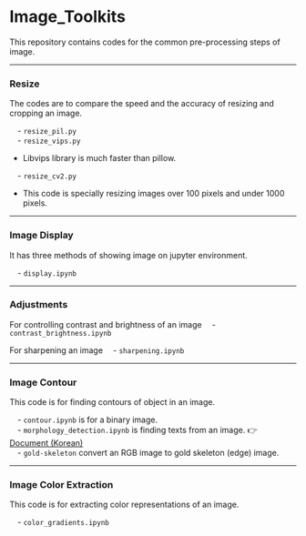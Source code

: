 # Image_Toolkits
This repository contains codes for the common pre-processing steps of image.

***

### Resize
The codes are to compare the speed and the accuracy of resizing and cropping an image.

&emsp;- `resize_pil.py`<br>
&emsp;- `resize_vips.py`<br>
 - Libvips library is much faster than pillow.
 
&emsp;- `resize_cv2.py`
 - This code is specially resizing images over 100 pixels and under 1000 pixels.

***

### Image Display
It has three methods of showing image on jupyter environment.

&emsp;- `display.ipynb`<br>

***

### Adjustments

For controlling contrast and brightness of an image
&emsp;- `contrast_brightness.ipynb`<br>

For sharpening an image
&emsp;- `sharpening.ipynb`<br>



***


### Image Contour
This code is for finding contours of object in an image.

&emsp;- `contour.ipynb` is for a binary image.<br>
&emsp;- `morphology_detection.ipynb` is finding texts from an image. :point_right: [Document (Korean)](https://docs.google.com/document/d/17_5oZ-b1TVHLbEnNMz3IE_Vy0IOdGf4vuIC6rGxDHWw/edit?usp=sharing)<br>
&emsp;- `gold-skeleton` convert an RGB image to gold skeleton (edge) image. <br>

***

### Image Color Extraction
This code is for extracting color representations of an image.

&emsp;- `color_gradients.ipynb` 

